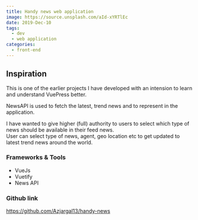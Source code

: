 ```yaml
---
title: Handy news web application
image: https://source.unsplash.com/aId-xYRTlEc
date: 2019-Dec-10
tags: 
  - dev
  - web application
categories:
  - front-end
--- 
```


## Inspiration

This is one of the earlier projects I have developed with an intension to learn and understand VuePress better.

NewsAPI is used to fetch the latest, trend news and to represent in the application.

I have wanted to give higher (full) authority to users to select which type of news should be available in their feed news. <br>
User can select type of news, agent, geo location etc to get updated to latest trend news around the world. 

### Frameworks & Tools
- VueJs
- Vuetify 
- News API
  
### Github link
<https://github.com/Azjargal13/handy-news>